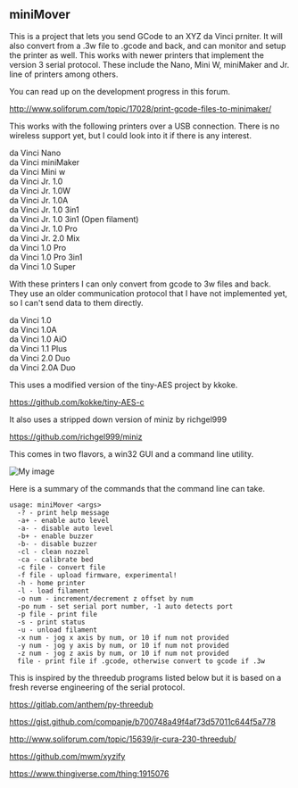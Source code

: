## miniMover

This is a project that lets you send GCode to an XYZ da Vinci prniter.  It will also convert from a .3w file to .gcode and back, and can monitor and setup the printer as well.  This works with newer printers that implement the version 3 serial protocol. These include the Nano, Mini W, miniMaker and Jr. line of printers among others.

You can read up on the development progress in this forum.

http://www.soliforum.com/topic/17028/print-gcode-files-to-minimaker/

This works with the following printers over a USB connection.  There is no wireless support yet, but I could look into it if there is any interest.

   da Vinci Nano  
   da Vinci miniMaker  
   da Vinci Mini w  
   da Vinci Jr. 1.0  
   da Vinci Jr. 1.0W  
   da Vinci Jr. 1.0A  
   da Vinci Jr. 1.0 3in1  
   da Vinci Jr. 1.0 3in1 (Open filament)  
   da Vinci Jr. 1.0 Pro  
   da Vinci Jr. 2.0 Mix  
   da Vinci 1.0 Pro  
   da Vinci 1.0 Pro 3in1  
   da Vinci 1.0 Super  

With these printers I can only convert from gcode to 3w files and back.  They use an older communication protocol that I have not implemented yet, so I can't send data to them directly. 

   da Vinci 1.0  
   da Vinci 1.0A  
   da Vinci 1.0 AiO  
   da Vinci 1.1 Plus  
   da Vinci 2.0 Duo  
   da Vinci 2.0A Duo  

This uses a modified version of the tiny-AES project by kkoke.

https://github.com/kokke/tiny-AES-c

It also uses a stripped down version of miniz by richgel999

https://github.com/richgel999/miniz

This comes in two flavors, a win32 GUI and a command line utility.

![My image](http://soliforum.com/i/?PDJlohX.png)

Here is a summary of the commands that the command line can take.

```
usage: miniMover <args>
  -? - print help message
  -a+ - enable auto level
  -a- - disable auto level
  -b+ - enable buzzer
  -b- - disable buzzer
  -cl - clean nozzel
  -ca - calibrate bed
  -c file - convert file
  -f file - upload firmware, experimental!
  -h - home printer
  -l - load filament
  -o num - increment/decrement z offset by num
  -po num - set serial port number, -1 auto detects port
  -p file - print file
  -s - print status
  -u - unload filament
  -x num - jog x axis by num, or 10 if num not provided
  -y num - jog y axis by num, or 10 if num not provided
  -z num - jog z axis by num, or 10 if num not provided
  file - print file if .gcode, otherwise convert to gcode if .3w
```

This is inspired by the threedub programs listed below but it is based on a fresh reverse engineering of the serial protocol.

https://gitlab.com/anthem/py-threedub

https://gist.github.com/companje/b700748a49f4af73d57011c644f5a778

http://www.soliforum.com/topic/15639/jr-cura-230-threedub/

https://github.com/mwm/xyzify

https://www.thingiverse.com/thing:1915076

